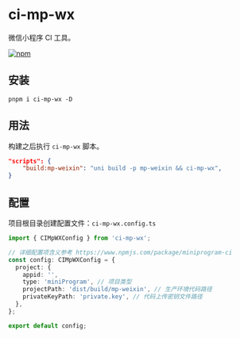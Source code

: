 # ci-mp-wx

微信小程序 CI 工具。

[![npm](https://img.shields.io/npm/v/ci-mp-wx?logo=npm)](https://www.npmjs.com/package/ci-mp-wx)

## 安装

`pnpm i ci-mp-wx -D`

## 用法

构建之后执行 `ci-mp-wx` 脚本。

```json
"scripts": {
    "build:mp-weixin": "uni build -p mp-weixin && ci-mp-wx",
}
```

## 配置

项目根目录创建配置文件：`ci-mp-wx.config.ts`

```ts
import { CIMpWXConfig } from 'ci-mp-wx';

// 详细配置项含义参考 https://www.npmjs.com/package/miniprogram-ci
const config: CIMpWXConfig = {
  project: {
    appid: '',
    type: 'miniProgram', // 项目类型
    projectPath: 'dist/build/mp-weixin', // 生产环境代码路径
    privateKeyPath: 'private.key', // 代码上传密钥文件路径
  },
};

export default config;
```
